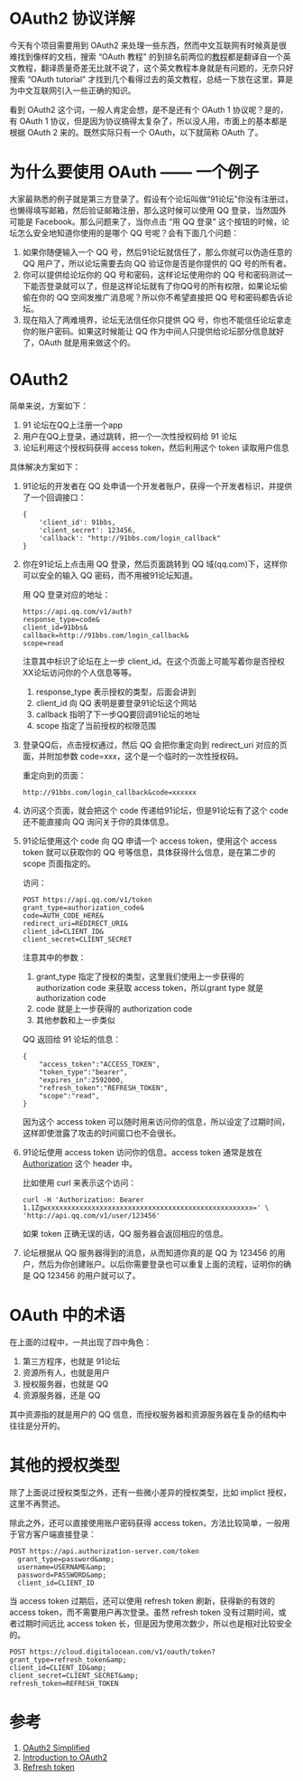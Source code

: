 # OAuth2 协议详解


<!--
ID: 4e94e58e-bdaa-4f2a-9119-b3a3f441a81b
Status: publish
Date: 2018-07-15T04:41:00
Modified: 2020-05-16T11:17:53
wp_id: 582
-->


今天有个项目需要用到 OAuth2 来处理一些东西，然而中文互联网有时候真是很难找到像样的文档，搜索 “OAuth 教程” 的到排名前两位的[教](https://aaronparecki.com/oauth-2-simplified/)[程](https://aaronparecki.com/oauth-2-simplified/)都是翻译自一个英文教程，翻译质量奇差无比就不说了，这个英文教程本身就是有问题的，无奈只好搜索 “OAuth tutorial” 才找到几个看得过去的英文教程，总结一下放在这里，算是为中文互联网引入一些正确的知识。

看到 OAuth2 这个词，一般人肯定会想，是不是还有个 OAuth 1 协议呢？是的，有 OAuth 1 协议，但是因为协议搞得太复杂了，所以没人用，市面上的基本都是根据 OAuth 2 来的。既然实际只有一个 OAuth，以下就简称 OAuth 了。

# 为什么要使用 OAuth —— 一个例子

大家最熟悉的例子就是第三方登录了。假设有个论坛叫做“91论坛”你没有注册过，也懒得填写邮箱，然后验证邮箱注册，那么这时候可以使用 QQ 登录，当然国外可能是 Facebook。那么问题来了，当你点击 “用 QQ 登录” 这个按钮的时候，论坛怎么安全地知道你使用的是哪个 QQ 号呢？会有下面几个问题：

1. 如果你随便输入一个 QQ 号，然后91论坛就信任了，那么你就可以伪造任意的 QQ 用户了，所以论坛需要去向 QQ 验证你是否是你提供的 QQ 号的所有者。
2. 你可以提供给论坛你的 QQ 号和密码，这样论坛使用你的 QQ 号和密码测试一下能否登录就可以了，但是这样论坛就有了你QQ号的所有权限，如果论坛偷偷在你的 QQ 空间发推广消息呢？所以你不希望直接把 QQ 号和密码都告诉论坛。
3. 现在陷入了两难境界，论坛无法信任你只提供 QQ 号，你也不能信任论坛拿走你的账户密码。如果这时候能让 QQ 作为中间人只提供给论坛部分信息就好了，OAuth 就是用来做这个的。

# OAuth2

简单来说，方案如下：

1. 91 论坛在QQ上注册一个app
2. 用户在QQ上登录，通过跳转，把一个一次性授权码给 91 论坛
3. 论坛利用这个授权码获得 access token，然后利用这个 token 读取用户信息

具体解决方案如下：

1. 91论坛的开发者在 QQ 处申请一个开发者账户，获得一个开发者标识，并提供了一个回调接口：

    ```
    {
        'client_id': 91bbs,
        'client_secret': 123456,
        'callback': "http://91bbs.com/login_callback"
    }
    ```

2. 你在91论坛上点击用 QQ 登录，然后页面跳转到 QQ 域(qq.com)下，这样你可以安全的输入 QQ 密码，而不用被91论坛知道。

    用 QQ 登录对应的地址：

    ```
    https://api.qq.com/v1/auth?
    response_type=code&
    client_id=91bbs&
    callback=http://91bbs.com/login_callback&
    scope=read
    ```

    注意其中标识了论坛在上一步 client_id。在这个页面上可能写着你是否授权XX论坛访问你的个人信息等等。

    1. response_type 表示授权的类型，后面会讲到
    2. client_id 向 QQ 表明是要登录91论坛这个网站
    3. callback 指明了下一步QQ要回调91论坛的地址
    4. scope 指定了当前授权的权限范围

3. 登录QQ后，点击授权通过，然后 QQ 会把你重定向到 redirect_uri 对应的页面，并附加参数 code=xxx，这个是一个临时的一次性授权码。

    重定向到的页面：

    ```
    http://91bbs.com/login_callback&code=xxxxxx
    ```

4. 访问这个页面，就会把这个 code 传递给91论坛，但是91论坛有了这个 code 还不能直接向 QQ 询问关于你的具体信息。
5. 91论坛使用这个 code 向 QQ 申请一个 access token，使用这个 access token 就可以获取你的 QQ 号等信息，具体获得什么信息，是在第二步的 scope 页面指定的。

    访问：
    ```
    POST https://api.qq.com/v1/token
    grant_type=authorization_code&
    code=AUTH_CODE_HERE&
    redirect_uri=REDIRECT_URI&
    client_id=CLIENT_ID&
    client_secret=CLIENT_SECRET
    ```

    注意其中的参数：
    1. grant_type 指定了授权的类型，这里我们使用上一步获得的 authorization code 来获取 access token，所以grant type 就是 authorization code
    2. code 就是上一步获得的 authorization code
    3. 其他参数和上一步类似

    QQ 返回给 91 论坛的信息：
    ```
    {
        "access_token":"ACCESS_TOKEN",
        "token_type":"bearer",
        "expires_in":2592000,
        "refresh_token":"REFRESH_TOKEN",
        "scope":"read",
    }
    ```

    因为这个 access token 可以随时用来访问你的信息，所以设定了过期时间，这样即使泄露了攻击的时间窗口也不会很长。

6. 91论坛使用 access token 访问你的信息。access token 通常是放在 [Authorization](https://developer.mozilla.org/en-US/docs/Web/HTTP/Headers/Authorization) 这个 header 中。

    比如使用 curl 来表示这个访问：

    ```
    curl -H 'Authorization: Bearer 1.1Zgwxxxxxxxxxxxxxxxxxxxxxxxxxxxxxxxxxxxxxxxxxxxxxxxxxxx=' \
    'http://api.qq.com/v1/user/123456'
    ```

    如果 token 正确无误的话，QQ 服务器会返回相应的信息。

6. 论坛根据从 QQ 服务器得到的消息，从而知道你真的是 QQ 为 123456 的用户，然后为你创建账户。以后你需要登录也可以重复上面的流程，证明你的确是 QQ 123456 的用户就可以了。

# OAuth 中的术语

在上面的过程中，一共出现了四中角色：

1. 第三方程序，也就是 91论坛
2. 资源所有人，也就是用户
3. 授权服务器，也就是 QQ
4. 资源服务器，还是 QQ

其中资源指的就是用户的 QQ 信息，而授权服务器和资源服务器在复杂的结构中往往是分开的。

# 其他的授权类型

除了上面说过授权类型之外，还有一些微小差异的授权类型，比如 implict 授权，这里不再赘述。

除此之外，还可以直接使用账户密码获得 access token，方法比较简单，一般用于官方客户端直接登录：

```
POST https://api.authorization-server.com/token
  grant_type=password&amp;
  username=USERNAME&amp;
  password=PASSWORD&amp;
  client_id=CLIENT_ID
```

当 access token 过期后，还可以使用 refresh token 刷新，获得新的有效的 access token，而不需要用户再次登录。虽然 refresh token 没有过期时间，或者过期时间远比 access token 长，但是因为使用次数少，所以也是相对比较安全的。

```
POST https://cloud.digitalocean.com/v1/oauth/token?
grant_type=refresh_token&amp;
client_id=CLIENT_ID&amp;
client_secret=CLIENT_SECRET&amp;
refresh_token=REFRESH_TOKEN
```

# 参考

1. [OAuth2 Simplified](https://aaronparecki.com/oauth-2-simplified/)
2. [Introduction to OAuth2](https://www.digitalocean.com/community/tutorials/an-introduction-to-oauth-2)
3. [Refresh token](https://medium.com/@bantic/more-oauth-2-0-surprises-the-refresh-token-1831d71f4af6)